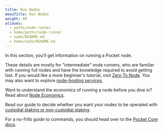 ```yaml
---
title: Run Nodes
menuTitle: Run Nodes
weight: 60
aliases:
  - paths/node-runner
  - home/paths/node-runner
  - node/README.md
  - home/node/README.md
---
```



In this section, you'll get information on running a Pocket node.

These details are mostly for "intermediate" node runners, who are familiar with running full nodes and have the knowledge required to avoid getting lost. If you would like a more beginner's tutorial, visit [Zero To Node](/node/tutorials/zero-to-node/). You may also want to explore [node-hosting services](/node/hosting-services/).

Want to understand the economics of running a node before you dive in? Read about [Node Economics](/learn/economics/nodes/).

Read our guide to decide whether you want your nodes to be operated with [custodial staking or non-custodial staking](/node/staking/).

For a no-frills guide to commands, you should head over to the [Pocket Core docs](https://docs.pokt.network/core/).
